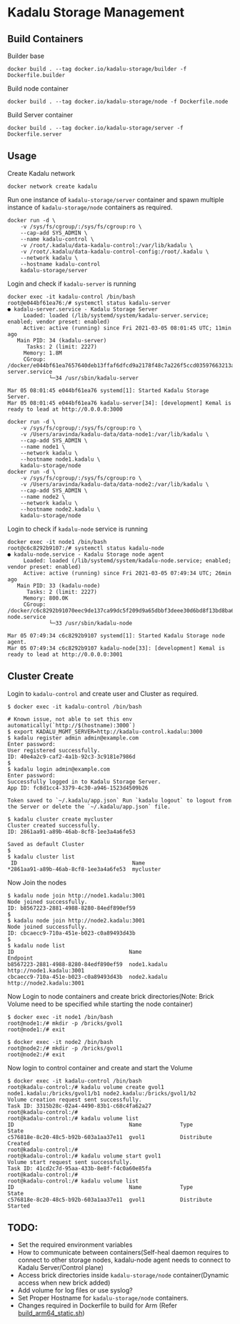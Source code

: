 # Kadalu Storage Management

## Build Containers

Builder base

```
docker build . --tag docker.io/kadalu-storage/builder -f Dockerfile.builder
```

Build node container

```
docker build . --tag docker.io/kadalu-storage/node -f Dockerfile.node
```

Build Server container

```
docker build . --tag docker.io/kadalu-storage/server -f Dockerfile.server
```

## Usage

Create Kadalu network

```
docker network create kadalu
```

Run one instance of `kadalu-storage/server` container and spawn multiple instance of `kadalu-storage/node` containers as required.

```
docker run -d \
    -v /sys/fs/cgroup/:/sys/fs/cgroup:ro \
    --cap-add SYS_ADMIN \
    --name kadalu-control \
    -v /root/.kadalu/data-kadalu-control:/var/lib/kadalu \
    -v /root/.kadalu/data-kadalu-control-config:/root/.kadalu \
    --network kadalu \
    --hostname kadalu-control
    kadalu-storage/server
```

Login and check if `kadalu-server` is running

```
docker exec -it kadalu-control /bin/bash
root@e044bf61ea76:/# systemctl status kadalu-server
● kadalu-server.service - Kadalu Storage Server
     Loaded: loaded (/lib/systemd/system/kadalu-server.service; enabled; vendor preset: enabled)
     Active: active (running) since Fri 2021-03-05 08:01:45 UTC; 11min ago
   Main PID: 34 (kadalu-server)
      Tasks: 2 (limit: 2227)
     Memory: 1.8M
     CGroup: /docker/e044bf61ea7657640deb13ffaf6dfcd9a2178f48c7a226f5ccd03597663213af/system.slice/kadalu-server.service
             └─34 /usr/sbin/kadalu-server

Mar 05 08:01:45 e044bf61ea76 systemd[1]: Started Kadalu Storage Server.
Mar 05 08:01:45 e044bf61ea76 kadalu-server[34]: [development] Kemal is ready to lead at http://0.0.0.0:3000
```

```
docker run -d \
    -v /sys/fs/cgroup/:/sys/fs/cgroup:ro \
    -v /Users/aravinda/kadalu-data/data-node1:/var/lib/kadalu \
    --cap-add SYS_ADMIN \
    --name node1 \
    --network kadalu \
    --hostname node1.kadalu \
    kadalu-storage/node
docker run -d \
    -v /sys/fs/cgroup/:/sys/fs/cgroup:ro \
    -v /Users/aravinda/kadalu-data/data-node2:/var/lib/kadalu \
    --cap-add SYS_ADMIN \
    --name node2 \
    --network kadalu \
    --hostname node2.kadalu \
    kadalu-storage/node
```

Login to check if `kadalu-node` service is running

```
docker exec -it node1 /bin/bash
root@c6c8292b9107:/# systemctl status kadalu-node
● kadalu-node.service - Kadalu Storage node agent
     Loaded: loaded (/lib/systemd/system/kadalu-node.service; enabled; vendor preset: enabled)
     Active: active (running) since Fri 2021-03-05 07:49:34 UTC; 26min ago
   Main PID: 33 (kadalu-node)
      Tasks: 2 (limit: 2227)
     Memory: 800.0K
     CGroup: /docker/c6c8292b91070eec9de137ca99dc5f209d9a65dbbf3deee30d6bd8f13bd8ba6a/system.slice/kadalu-node.service
             └─33 /usr/sbin/kadalu-node

Mar 05 07:49:34 c6c8292b9107 systemd[1]: Started Kadalu Storage node agent.
Mar 05 07:49:34 c6c8292b9107 kadalu-node[33]: [development] Kemal is ready to lead at http://0.0.0.0:3001
```

## Cluster Create

Login to `kadalu-control` and create user and Cluster as required.

```
$ docker exec -it kadalu-control /bin/bash
```

```
# Known issue, not able to set this env automatically(`http://$(hostname):3000`)
$ export KADALU_MGMT_SERVER=http://kadalu-control.kadalu:3000
$ kadalu register admin admin@example.com
Enter password:
User registered successfully.
ID: 40e4a2c9-caf2-4a1b-92c3-3c9181e7986d
$
$ kadalu login admin@example.com
Enter password:
Successfully logged in to Kadalu Storage Server.
App ID: fc8d1cc4-3379-4c30-a946-1523d4509b26

Token saved to `~/.kadalu/app.json` Run `kadalu logout` to logout from the Server or delete the `~/.kadalu/app.json` file.

$ kadalu cluster create mycluster
Cluster created successfully.
ID: 2861aa91-a89b-46ab-8cf8-1ee3a4a6fe53

Saved as default Cluster
$
$ kadalu cluster list
 ID                                    Name
*2861aa91-a89b-46ab-8cf8-1ee3a4a6fe53  mycluster
```

Now Join the nodes

```
$ kadalu node join http://node1.kadalu:3001
Node joined successfully.
ID: b8567223-2881-4988-8280-84edf890ef59
$
$ kadalu node join http://node2.kadalu:3001
Node joined successfully.
ID: cbcaecc9-710a-451e-b023-c0a89493d43b
$
$ kadalu node list
ID                                    Name                       Endpoint
b8567223-2881-4988-8280-84edf890ef59  node1.kadalu               http://node1.kadalu:3001
cbcaecc9-710a-451e-b023-c0a89493d43b  node2.kadalu               http://node2.kadalu:3001
```

Now Login to node containers and create brick directories(Note: Brick Volume need to be specified while starting the node container)

```
$ docker exec -it node1 /bin/bash
root@node1:/# mkdir -p /bricks/gvol1
root@node1:/# exit
```

```
$ docker exec -it node2 /bin/bash
root@node2:/# mkdir -p /bricks/gvol1
root@node2:/# exit
```

Now login to control container and create and start the Volume

```
$ docker exec -it kadalu-control /bin/bash
root@kadalu-control:/# kadalu volume create gvol1 node1.kadalu:/bricks/gvol1/b1 node2.kadalu:/bricks/gvol1/b2
Volume creation request sent successfully.
Task ID: 3315b28c-02a4-4490-83b1-c68c4fa62a27
root@kadalu-control:/#
root@kadalu-control:/# kadalu volume list
ID                                    Name            Type            State
c576818e-8c20-48c5-b92b-603a1aa37e11  gvol1           Distribute      Created
root@kadalu-control:/#
root@kadalu-control:/# kadalu volume start gvol1
Volume start request sent successfully.
Task ID: 41cd2c7d-95aa-433b-8e8f-f4c0a60e85fa
root@kadalu-control:/#
root@kadalu-control:/# kadalu volume list
ID                                    Name            Type            State
c576818e-8c20-48c5-b92b-603a1aa37e11  gvol1           Distribute      Started
```

## TODO:

* Set the required environment variables
* How to communicate between containers(Self-heal daemon requires to connect to other storage nodes, kadalu-node agent needs to connect to Kadalu Server/Control plane)
* Access brick directories inside `kadalu-storage/node` container(Dynamic access when new brick added)
* Add volume for log files or use syslog?
* Set Proper Hostname for `kadalu-storage/node` containers.
* Changes required in Dockerfile to build for Arm (Refer [build_arm64_static.sh](./build_arm64_static.sh))
